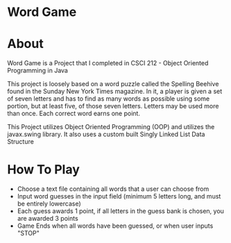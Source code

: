 # Word Game

# About
Word Game is a Project that I completed in CSCI 212 - Object Oriented Programming in Java

This project is loosely based on a word puzzle called the Spelling Beehive found in the Sunday New
York Times magazine. In it, a player is given a set of seven letters and has to find as many words as
possible using some portion, but at least five, of those seven letters. Letters may be used more than
once. Each correct word earns one point.

This Project utilizes Object Oriented Programming (OOP) and utilizes the javax.swing library. It also
uses a custom built Singly Linked List Data Structure

# How To Play
*  Choose a text file containing all words that a user can choose from
*  Input word guesses in the input field (minimum 5 letters long, and must be entirely lowercase)
*  Each guess awards 1 point, if all letters in the guess bank is chosen, you are awarded 3 points
*  Game Ends when all words have been guessed, or when user inputs "STOP"
